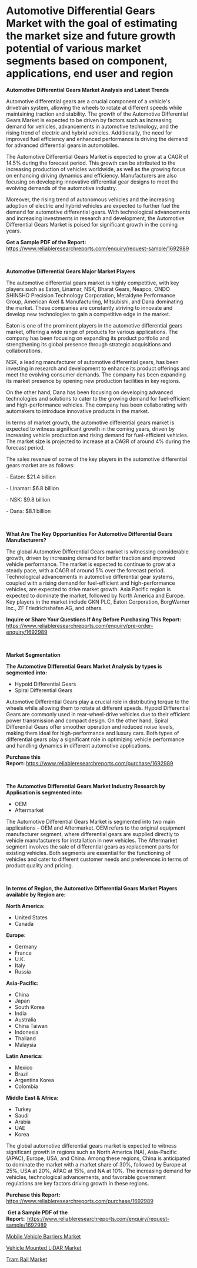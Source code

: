 <p><h1>Automotive Differential Gears Market with the goal of estimating the market size and future growth potential of various market segments based on component, applications, end user and region</h1></p><p><strong>Automotive Differential Gears Market Analysis and Latest Trends</strong></p>
<p><p>Automotive differential gears are a crucial component of a vehicle's drivetrain system, allowing the wheels to rotate at different speeds while maintaining traction and stability. The growth of the Automotive Differential Gears Market is expected to be driven by factors such as increasing demand for vehicles, advancements in automotive technology, and the rising trend of electric and hybrid vehicles. Additionally, the need for improved fuel efficiency and enhanced performance is driving the demand for advanced differential gears in automobiles.</p><p>The Automotive Differential Gears Market is expected to grow at a CAGR of 14.5% during the forecast period. This growth can be attributed to the increasing production of vehicles worldwide, as well as the growing focus on enhancing driving dynamics and efficiency. Manufacturers are also focusing on developing innovative differential gear designs to meet the evolving demands of the automotive industry.</p><p>Moreover, the rising trend of autonomous vehicles and the increasing adoption of electric and hybrid vehicles are expected to further fuel the demand for automotive differential gears. With technological advancements and increasing investments in research and development, the Automotive Differential Gears Market is poised for significant growth in the coming years.</p></p>
<p><strong>Get a Sample PDF of the Report:&nbsp;</strong> <a href="https://www.reliableresearchreports.com/enquiry/request-sample/1692989">https://www.reliableresearchreports.com/enquiry/request-sample/1692989</a></p>
<p>&nbsp;</p>
<p><strong>Automotive Differential Gears Major Market Players</strong></p>
<p><p>The automotive differential gears market is highly competitive, with key players such as Eaton, Linamar, NSK, Bharat Gears, Neapco, ONDO SHINSHO Precision Technology Corporation, Metaldyne Performance Group, American Axel & Manufacturing, Mitsubishi, and Dana dominating the market. These companies are constantly striving to innovate and develop new technologies to gain a competitive edge in the market.</p><p>Eaton is one of the prominent players in the automotive differential gears market, offering a wide range of products for various applications. The company has been focusing on expanding its product portfolio and strengthening its global presence through strategic acquisitions and collaborations.</p><p>NSK, a leading manufacturer of automotive differential gears, has been investing in research and development to enhance its product offerings and meet the evolving consumer demands. The company has been expanding its market presence by opening new production facilities in key regions.</p><p>On the other hand, Dana has been focusing on developing advanced technologies and solutions to cater to the growing demand for fuel-efficient and high-performance vehicles. The company has been collaborating with automakers to introduce innovative products in the market.</p><p>In terms of market growth, the automotive differential gears market is expected to witness significant growth in the coming years, driven by increasing vehicle production and rising demand for fuel-efficient vehicles. The market size is projected to increase at a CAGR of around 4% during the forecast period.</p><p>The sales revenue of some of the key players in the automotive differential gears market are as follows:</p><p>- Eaton: $21.4 billion</p><p>- Linamar: $6.8 billion</p><p>- NSK: $9.8 billion</p><p>- Dana: $8.1 billion</p></p>
<p>&nbsp;</p>
<p><strong>What Are The Key Opportunities For Automotive Differential Gears Manufacturers?</strong></p>
<p><p>The global Automotive Differential Gears market is witnessing considerable growth, driven by increasing demand for better traction and improved vehicle performance. The market is expected to continue to grow at a steady pace, with a CAGR of around 5% over the forecast period. Technological advancements in automotive differential gear systems, coupled with a rising demand for fuel-efficient and high-performance vehicles, are expected to drive market growth. Asia Pacific region is expected to dominate the market, followed by North America and Europe. Key players in the market include GKN PLC, Eaton Corporation, BorgWarner Inc., ZF Friedrichshafen AG, and others.</p></p>
<p><strong>Inquire or Share Your Questions If Any Before Purchasing This Report:</strong> <a href="https://www.reliableresearchreports.com/enquiry/pre-order-enquiry/1692989">https://www.reliableresearchreports.com/enquiry/pre-order-enquiry/1692989</a></p>
<p>&nbsp;</p>
<p><strong>Market Segmentation</strong></p>
<p><strong>The Automotive Differential Gears Market Analysis by types is segmented into:</strong></p>
<p><ul><li>Hypoid Differential Gears</li><li>Spiral Differential Gears</li></ul></p>
<p><p>Automotive Differential Gears play a crucial role in distributing torque to the wheels while allowing them to rotate at different speeds. Hypoid Differential Gears are commonly used in rear-wheel-drive vehicles due to their efficient power transmission and compact design. On the other hand, Spiral Differential Gears offer smoother operation and reduced noise levels, making them ideal for high-performance and luxury cars. Both types of differential gears play a significant role in optimizing vehicle performance and handling dynamics in different automotive applications.</p></p>
<p><strong>Purchase this Report:&nbsp;</strong><a href="https://www.reliableresearchreports.com/purchase/1692989">https://www.reliableresearchreports.com/purchase/1692989</a></p>
<p>&nbsp;</p>
<p><strong>The Automotive Differential Gears Market Industry Research by Application is segmented into:</strong></p>
<p><ul><li>OEM</li><li>Aftermarket</li></ul></p>
<p><p>The Automotive Differential Gears Market is segmented into two main applications - OEM and Aftermarket. OEM refers to the original equipment manufacturer segment, where differential gears are supplied directly to vehicle manufacturers for installation in new vehicles. The Aftermarket segment involves the sale of differential gears as replacement parts for existing vehicles. Both segments are essential for the functioning of vehicles and cater to different customer needs and preferences in terms of product quality and pricing.</p></p>
<p>&nbsp;</p>
<p><strong>In terms of Region, the Automotive Differential Gears Market Players available by Region are:</strong></p>
<p>
    <p> <strong> North America: </strong>
        <ul>
            <li>United States</li>
            <li>Canada</li>
        </ul>
        </p> 
    <p> <strong> Europe: </strong>
        <ul>
            <li>Germany</li>
            <li>France</li>
            <li>U.K.</li>
            <li>Italy</li>
            <li>Russia</li>
        </ul>
        </p> 
    <p> <strong> Asia-Pacific: </strong>
        <ul>
            <li>China</li>
            <li>Japan</li>
            <li>South Korea</li>
            <li>India</li>
            <li>Australia</li>
            <li>China Taiwan</li>
            <li>Indonesia</li>
            <li>Thailand</li>
            <li>Malaysia</li>
        </ul>
        </p> 
    <p> <strong> Latin America: </strong>
        <ul>
            <li>Mexico</li>
            <li>Brazil</li>
            <li>Argentina Korea</li>
            <li>Colombia</li>
        </ul>
        </p> 
    <p> <strong> Middle East & Africa: </strong>
        <ul>
            <li>Turkey</li>
            <li>Saudi</li>
            <li>Arabia</li>
            <li>UAE</li>
            <li>Korea</li>
        </ul>
    </p>
    </p>
<p><p>The global automotive differential gears market is expected to witness significant growth in regions such as North America (NA), Asia-Pacific (APAC), Europe, USA, and China. Among these regions, China is anticipated to dominate the market with a market share of 30%, followed by Europe at 25%, USA at 20%, APAC at 15%, and NA at 10%. The increasing demand for vehicles, technological advancements, and favorable government regulations are key factors driving growth in these regions.</p></p>
<p><strong>Purchase this Report: </strong><a href="https://www.reliableresearchreports.com/purchase/1692989">https://www.reliableresearchreports.com/purchase/1692989</a></p>
<p>&nbsp;<strong>Get a Sample PDF of the Report:&nbsp;&nbsp;</strong><a href="https://www.reliableresearchreports.com/enquiry/request-sample/1692989">https://www.reliableresearchreports.com/enquiry/request-sample/1692989</a></p>
<p><strong></strong></p>
<p><p><a href="https://github.com/Angelnienowdseej3e45z3p8c/Market-Research-Report-List-1/blob/main/mobile-vehicle-barriers-market.md">Mobile Vehicle Barriers Market</a></p><p><a href="https://github.com/brentleyjimmiealvaradoz4l1rea/Market-Research-Report-List-1/blob/main/vehicle-mounted-lidar-market.md">Vehicle Mounted LiDAR Market</a></p><p><a href="https://github.com/eeaveuhhh/Market-Research-Report-List-1/blob/main/tram-rail-market.md">Tram Rail Market</a></p></p>